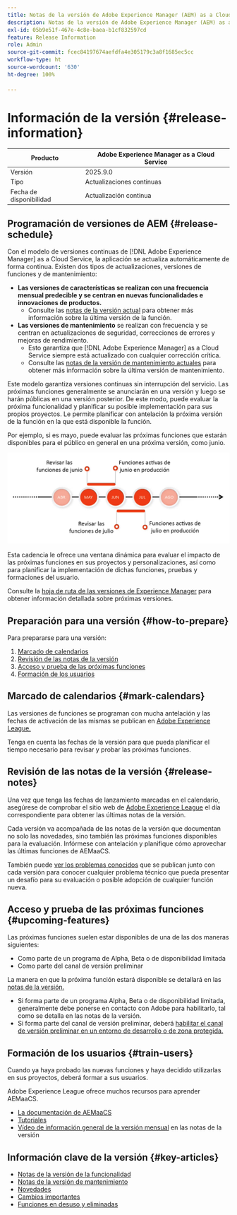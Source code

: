 ```yaml
---
title: Notas de la versión de Adobe Experience Manager (AEM) as a Cloud Service.
description: Notas de la versión de Adobe Experience Manager (AEM) as a Cloud Service.
exl-id: 05b9e51f-467e-4c8e-baea-b1cf832597cd
feature: Release Information
role: Admin
source-git-commit: fcec84197674aefdfa4e305179c3a8f1685ec5cc
workflow-type: ht
source-wordcount: '630'
ht-degree: 100%

---
```



# Información de la versión {#release-information}

| Producto | Adobe Experience Manager as a Cloud Service |
|---|---|
| Versión | 2025.9.0 |
| Tipo | Actualizaciones continuas |
| Fecha de disponibilidad | Actualización continua |

## Programación de versiones de AEM {#release-schedule}

Con el modelo de versiones continuas de [!DNL Adobe Experience Manager] as a Cloud Service, la aplicación se actualiza automáticamente de forma continua. Existen dos tipos de actualizaciones, versiones de funciones y de mantenimiento:

* **Las versiones de características se realizan con una frecuencia mensual predecible y se centran en nuevas funcionalidades e innovaciones de productos.**
   * Consulte las [notas de la versión actual](/help/release-notes/release-notes-cloud/release-notes-current.md) para obtener más información sobre la última versión de la función.
* **Las versiones de mantenimiento** se realizan con frecuencia y se centran en actualizaciones de seguridad, correcciones de errores y mejoras de rendimiento. 
   * Esto garantiza que [!DNL Adobe Experience Manager] as a Cloud Service siempre está actualizado con cualquier corrección crítica.
   * Consulte las [notas de la versión de mantenimiento actuales](/help/release-notes/maintenance/latest.md) para obtener más información sobre la última versión de mantenimiento.

Este modelo garantiza versiones continuas sin interrupción del servicio. Las próximas funciones generalmente se anunciarán en una versión y luego se harán públicas en una versión posterior. De este modo, puede evaluar la próxima funcionalidad y planificar su posible implementación para sus propios proyectos. Le permite planificar con antelación la próxima versión de la función en la que está disponible la función.

Por ejemplo, si es mayo, puede evaluar las próximas funciones que estarán disponibles para el público en general en una próxima versión, como junio.

![Próximas funciones del gráfico de cadencia](assets/prerelease-cadence.png)

Esta cadencia le ofrece una ventana dinámica para evaluar el impacto de las próximas funciones en sus proyectos y personalizaciones, así como para planificar la implementación de dichas funciones, pruebas y formaciones del usuario.

Consulte la [hoja de ruta de las versiones de Experience Manager](https://experienceleague.adobe.com/docs/experience-manager-release-information/aem-release-updates/update-releases-roadmap.html?lang=es#aem-as-cloud-service) para obtener información detallada sobre próximas versiones.

## Preparación para una versión {#how-to-prepare}

Para prepararse para una versión:

1. [Marcado de calendarios](#mark-calendars)
1. [Revisión de las notas de la versión](#release-notes)
1. [Acceso y prueba de las próximas funciones](#upcoming-features)
1. [Formación de los usuarios](#train-users)

## Marcado de calendarios {#mark-calendars}

Las versiones de funciones se programan con mucha antelación y las fechas de activación de las mismas se publican en [Adobe Experience League.](https://experienceleague.adobe.com/docs/experience-manager-release-information/aem-release-updates/update-releases-roadmap.html?lang=es#aem-as-cloud-service)

Tenga en cuenta las fechas de la versión para que pueda planificar el tiempo necesario para revisar y probar las próximas funciones.

## Revisión de las notas de la versión {#release-notes}

Una vez que tenga las fechas de lanzamiento marcadas en el calendario, asegúrese de comprobar el sitio web de [Adobe Experience League](/help/release-notes/release-notes-cloud/release-notes-current.md) el día correspondiente para obtener las últimas notas de la versión.

Cada versión va acompañada de las notas de la versión que documentan no solo las novedades, sino también las próximas funciones disponibles para la evaluación. Infórmese con antelación y planifique cómo aprovechar las últimas funciones de AEMaaCS.

También puede [ver los problemas conocidos](/help/release-notes/maintenance/latest.md) que se publican junto con cada versión para conocer cualquier problema técnico que pueda presentar un desafío para su evaluación o posible adopción de cualquier función nueva.

## Acceso y prueba de las próximas funciones {#upcoming-features}

Las próximas funciones suelen estar disponibles de una de las dos maneras siguientes:

* Como parte de un programa de Alpha, Beta o de disponibilidad limitada
* Como parte del canal de versión preliminar

La manera en que la próxima función estará disponible se detallará en las [notas de la versión.](#release-notes)

* Si forma parte de un programa Alpha, Beta o de disponibilidad limitada, generalmente debe ponerse en contacto con Adobe para habilitarlo, tal como se detalla en las notas de la versión.
* Si forma parte del canal de versión preliminar, deberá [habilitar el canal de versión preliminar en un entorno de desarrollo o de zona protegida.](/help/release-notes/prerelease.md)

## Formación de los usuarios {#train-users}

Cuando ya haya probado las nuevas funciones y haya decidido utilizarlas en sus proyectos, deberá formar a sus usuarios.

Adobe Experience League ofrece muchos recursos para aprender AEMaaCS.

* [La documentación de AEMaaCS](https://experienceleague.adobe.com/docs/experience-manager-cloud-service.html?lang=es)
* [Tutoriales](https://experienceleague.adobe.com/docs/experience-manager-learn/aem-tutorials/overview.html?lang=es)
* [Vídeo de información general de la versión mensual](/help/release-notes/release-notes-cloud/release-notes-current.md#release-video) en las notas de la versión

## Información clave de la versión {#key-articles}

* [Notas de la versión de la funcionalidad](/help/release-notes/release-notes-cloud/release-notes-current.md)
* [Notas de la versión de mantenimiento](/help/release-notes/maintenance/latest.md)
* [Novedades](what-is-new.md)
* [Cambios importantes](aem-cloud-changes.md)
* [Funciones en desuso y eliminadas](deprecated-removed-features.md)
